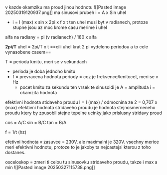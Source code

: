 v kazde okamziku ma proud jinou hodnotu
![[Pasted image 20250319120937.png]]
ma sinusovi prubeh
i = A x Sin uhel
- i = I (max) x sin x 2pi x f x t
ten uhel musi byt v radianech, protoze stupne jsou az moc
krome casu merime i uhel

alfa na radiany = pi (v radianech) / 180 x alfa

**2pi/T**
uhel = 2pi/T x t
==cili uhel krat 2 pi vydeleno periodou a to cele vynasobene casem==

T = perioda kmitu, meri se v sekundach
- perioda je doba jednoho kmitu
- f = prevracena hodnota periody = coz je frekvence/kmitocet, meri se v Hz
	- pocet kmitu za sekundu
ten vrsek te sinusoidi je A = amplituda
i = okamzita hodnota

efektivni hodnota stidaveho proudu
I = I (max) / odmocnina ze 2 = 0,707 x (max)
efektivni hodnota stridaveho proudu je hodnota stejnosmerneneho proudu ktery by zpusobil stejne tepelne ucinky jako prislusny stridavy proud

cos = A/C
sin = B/C
tan = B/A

f = 1/t (hz)

efetivni hodnota v zasuvce = 230V, ale maximalni je 320V. vsechny merice meri efektivni hodnotu, protoze to je jakoby ta nejcastejsi kterou z toho dostanes.

osceloskop = zmeri ti celou tu sinusovku stridaveho proudu, takze i max a min
![[Pasted image 20250327115738.png]]